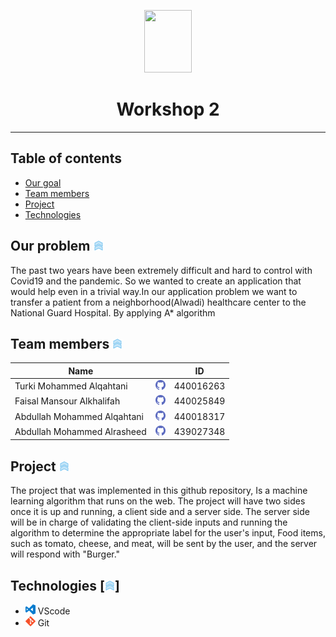 <p align="center">
  <img width="76" height="100" src="./images/final2.gif">
</p>


<h1 align="center">Workshop 2</h1>

---

## Table of contents


* [Our goal](https://github.com/amhalrasheed/Workshop-2#our-goal)
* [Team members](https://github.com/amhalrasheed/Workshop-2#team-members)
* [Project](https://github.com/amhalrasheed/Workshop-2#project)
* [Technologies](https://github.com/amhalrasheed/Workshop-2#technologies)


## Our problem [![up]](https://github.com/amhalrasheed/Workshop-2#table-of-contents)


The past two years have been extremely difficult and hard to control with Covid19 and the pandemic. So we wanted to create an application that would help even in a trivial way.In our application problem we want to transfer a patient from a neighborhood(Alwadi) healthcare center to the National Guard Hospital. By applying A* algorithm



## Team members [![up]](https://github.com/amhalrasheed/Workshop-2#table-of-contents)


| Name                        |                                                                      | ID        |
| --------------------------- | -------------------------------------------------------------------- |:---------:|
| Turki Mohammed Alqahtani    | [![github account][github]](https://github.com/Turkialq)             | 440016263 |
| Faisal Mansour Alkhalifah   | [![github account][github]](https://github.com/Faisalkh90)           | 440025849 |
| Abdullah Mohammed Alqahtani | [![github account][github]](https://github.com/AbdullahAlqahtani285) | 440018317 |
| Abdullah Mohammed Alrasheed | [![github account][github]](https://github.com/amhalrasheed)         | 439027348 |

  
## Project [![up]](https://github.com/amhalrasheed/Workshop-2#table-of-contents)


The project that was implemented in this github repository, 
Is a machine learning algorithm that runs on the web. 
The project will have two sides once it is up and running, a client side and a server side. The server side will be in charge of validating the client-side inputs and running the algorithm to determine the appropriate label for the user's input, 
Food items, such as tomato, cheese, and meat, will be sent by the user, and the server will respond with "Burger."



## Technologies [![up]]


* ![vscode]     VScode
* ![git]        Git





[vscode]: ./images/visual-studio-code.png
[git]: ./images/git.png
[up]: ./images/up-2.png
[github]: ./images/github.png
